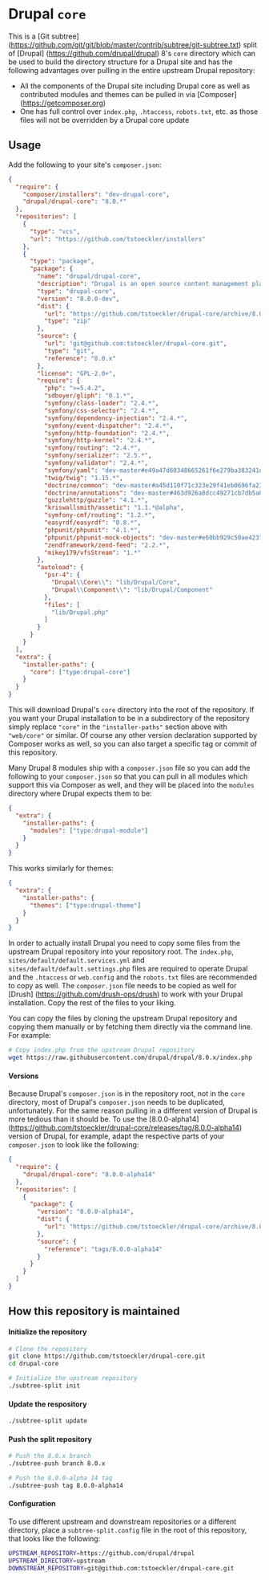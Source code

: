 Drupal `core`
============

This is a [Git subtree] (https://github.com/git/git/blob/master/contrib/subtree/git-subtree.txt) split of [Drupal] (https://github.com/drupal/drupal) 8's `core` directory which can be used to build the directory structure for a Drupal site and has the following advantages over pulling in the entire upstream Drupal repository:
- All the components of the Drupal site including Drupal core as well as contributed modules and themes can be pulled in via [Composer] (https://getcomposer.org)
- One has full control over `index.php`, `.htaccess`, `robots.txt`, etc. as those files will not be overridden by a Drupal core update

Usage
---
Add the following to your site's `composer.json`:
``` json
{
  "require": {
    "composer/installers": "dev-drupal-core",
    "drupal/drupal-core": "8.0.*"
  },
  "repositories": [
    {
      "type": "vcs",
      "url": "https://github.com/tstoeckler/installers"
    },
    {
      "type": "package",
      "package": {
        "name": "drupal/drupal-core",
        "description": "Drupal is an open source content management platform powering millions of websites and applications.",
        "type": "drupal-core",
        "version": "8.0.0-dev",
        "dist": {
          "url": "https://github.com/tstoeckler/drupal-core/archive/8.0.x.zip",
          "type": "zip"
        },
        "source": {
          "url": "git@github.com:tstoeckler/drupal-core.git",
          "type": "git",
          "reference": "8.0.x"
        },
        "license": "GPL-2.0+",
        "require": {
          "php": ">=5.4.2",
          "sdboyer/gliph": "0.1.*",
          "symfony/class-loader": "2.4.*",
          "symfony/css-selector": "2.4.*",
          "symfony/dependency-injection": "2.4.*",
          "symfony/event-dispatcher": "2.4.*",
          "symfony/http-foundation": "2.4.*",
          "symfony/http-kernel": "2.4.*",
          "symfony/routing": "2.4.*",
          "symfony/serializer": "2.5.*",
          "symfony/validator": "2.4.*",
          "symfony/yaml": "dev-master#e49a47d60348665261f6e279ba383241deb73cab",
          "twig/twig": "1.15.*",
          "doctrine/common": "dev-master#a45d110f71c323e29f41eb0696fa230e3fa1b1b5",
          "doctrine/annotations": "dev-master#463d926a8dcc49271cb7db5a08364a70ed6e3cd3",
          "guzzlehttp/guzzle": "4.1.*",
          "kriswallsmith/assetic": "1.1.*@alpha",
          "symfony-cmf/routing": "1.2.*",
          "easyrdf/easyrdf": "0.8.*",
          "phpunit/phpunit": "4.1.*",
          "phpunit/phpunit-mock-objects": "dev-master#e60bb929c50ae4237aaf680a4f6773f4ee17f0a2",
          "zendframework/zend-feed": "2.2.*",
          "mikey179/vfsStream": "1.*"
        },
        "autoload": {
          "psr-4": {
            "Drupal\\Core\\": "lib/Drupal/Core",
            "Drupal\\Component\\": "lib/Drupal/Component"
          },
          "files": [
            "lib/Drupal.php"
          ]
        }
      }
    }
  ],
  "extra": {
    "installer-paths": {
      "core": ["type:drupal-core"]
    }
  }
}
```

This will download Drupal's `core` directory into the root of the repository. If you want your Drupal installation to be in a subdirectory of the repository simply replace `"core"` in the `"installer-paths"` section above with `"web/core"` or similar. Of course any other version declaration supported by Composer works as well, so you can also target a specific tag or commit of this repository.

Many Drupal 8 modules ship with a `composer.json` file so you can add the following to your `composer.json` so that you can pull in all modules which support this via Composer as well, and they will be placed into the `modules` directory where Drupal expects them to be:
``` json
{
  "extra": {
    "installer-paths": {
      "modules": ["type:drupal-module"]
    }
  }
}
```
This works similarly for themes:
``` json
{
  "extra": {
    "installer-paths": {
      "themes": ["type:drupal-theme"]
    }
  }
}
```

In order to actually install Drupal you need to copy some files from the upstream Drupal repository into your repository root. The `index.php`, `sites/default/default.services.yml` and `sites/default/default.settings.php` files are required to operate Drupal and the `.htaccess` or `web.config` and the `robots.txt` files are recommended to copy as well. The `composer.json` file needs to be copied as well for [Drush] (https://github.com/drush-ops/drush) to work with your Drupal installation. Copy the rest of the files to your liking.

You can copy the files by cloning the upstream Drupal repository and copying them manually or by fetching them directly via the command line. For example:
``` bash
# Copy index.php from the upstream Drupal repository
wget https://raw.githubusercontent.com/drupal/drupal/8.0.x/index.php
```

#### Versions
Because Drupal's `composer.json` is in the repository root, not in the `core` directory, most of Drupal's `composer.json` needs to be duplicated, unfortunately. For the same reason pulling in a different version of Drupal is more tedious than it should be. To use the [8.0.0-alpha14] (https://github.com/tstoeckler/drupal-core/releases/tag/8.0.0-alpha14) version of Drupal, for example, adapt the respective parts of your `composer.json` to look like the following:
``` json
{
  "require": {
    "drupal/drupal-core": "8.0.0-alpha14"
  },
  "repositories": [
    {
      "package": {
        "version": "8.0.0-alpha14",
        "dist": {
          "url": "https://github.com/tstoeckler/drupal-core/archive/8.0.0-alpha14.zip",
        },
        "source": {
          "reference": "tags/8.0.0-alpha14"
        }
      }
    }
  ]
}
```

How this repository is maintained
----

#### Initialize the repository
``` bash
# Clone the repository
git clone https://github.com/tstoeckler/drupal-core.git
cd drupal-core

# Initialize the upstream repository
./subtree-split init
```

#### Update the respository
``` bash
./subtree-split update
```

#### Push the split repository
```bash
# Push the 8.0.x branch
./subtree-push branch 8.0.x

# Push the 8.0.0-alpha 14 tag
./subtree-push tag 8.0.0-alpha14
```

#### Configuration
To use different upstream and downstream repositories or a different directory,
place a `subtree-split.config` file in the root of this repository, that looks
like the following:
```bash
UPSTREAM_REPOSITORY=https://github.com/drupal/drupal
UPSTREAM_DIRECTORY=upstream
DOWNSTREAM_REPOSITORY=git@github.com:tstoeckler/drupal-core.git
```

